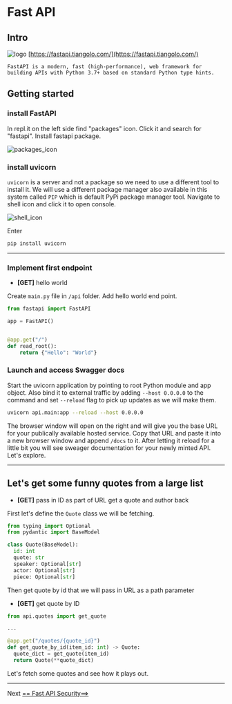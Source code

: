 # Fast API
## Intro
![logo](https://fastapi.tiangolo.com/img/logo-margin/logo-teal.png)
[https://fastapi.tiangolo.com/](https://fastapi.tiangolo.com/)
```
FastAPI is a modern, fast (high-performance), web framework for building APIs with Python 3.7+ based on standard Python type hints.
```

## Getting started
### install FastAPI

In repl.it on the left side find "packages" icon. Click it and search for "fastapi". Install fastapi package. 

![packages_icon](https://media.githubusercontent.com/media/ilyaGotfryd/crud-maven/main/docs/images/packages_btn.png)

### install uvicorn
`uvicorn` is a server and not a package so we need to use a different tool to install it. We will use a different package manager also available in this system called `PIP` which is default PyPi package manager tool. Navigate to shell icon and click it to open console.

![shell_icon](https://media.githubusercontent.com/media/ilyaGotfryd/crud-maven/main/docs/images/shell_btn.png) 

Enter
```bash
pip install uvicorn
```
---
### Implement first endpoint
- **[GET]** hello world

Create `main.py` file in `/api` folder. Add hello world end point.
```python
from fastapi import FastAPI

app = FastAPI()


@app.get("/")
def read_root():
    return {"Hello": "World"}

```

### Launch and access Swagger docs
Start the uvicorn application by pointing to root Python module and app object. Also bind it to external traffic by adding `--host 0.0.0.0` to the command and set `--reload` flag to pick up updates as we will make them.
```bash
uvicorn api.main:app --reload --host 0.0.0.0
```
The browser window will open on the right and will give you the base URL for your publically available hosted service. Copy that URL and paste it into a new browser window and append `/docs` to it. After letting it reload for a little bit you will see sweager documentation for your newly minted API. Let's explore.

---
## Let's get some funny quotes from a large list
- **[GET]** pass in ID as part of URL get a quote and author back

First let's define the `Quote` class we will be fetching.

```python
from typing import Optional
from pydantic import BaseModel

class Quote(BaseModel):
  id: int
  quote: str
  speaker: Optional[str]
  actor: Optional[str]
  piece: Optional[str]

```

Then get quote by id that we will pass in URL as a path parameter

- **[GET]** get quote by ID

```python
from api.quotes import get_quote

...

@app.get("/quotes/{quote_id}")
def get_quote_by_id(item_id: int) -> Quote:
  quote_dict = get_quote(item_id)
  return Quote(**quote_dict)
```

Let's fetch some quotes and see how it plays out.

---

Next [== Fast API Security==>](./api_security.md)

